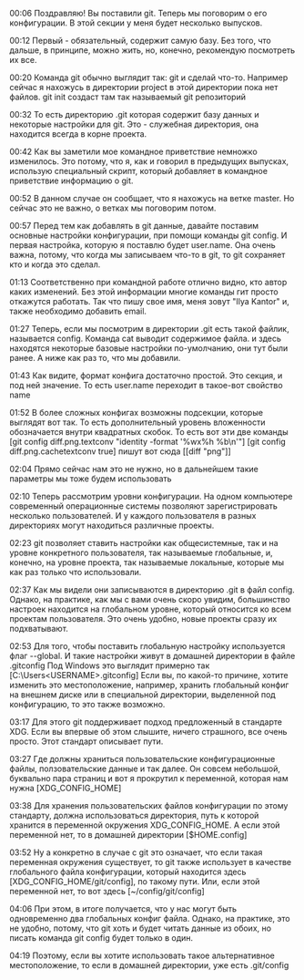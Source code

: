 00:06 Поздравляю! Вы поставили git. Теперь мы поговорим о его конфигурации. В этой секции у меня будет несколько выпусков.

00:12 Первый - обязательный, содержит самую базу. Без того, что дальше, в принципе, можно жить, но, конечно, рекомендую посмотреть их все.

00:20 Команда git обычно выглядит так: git и сделай что-то. Например сейчас я нахожусь в директории project в этой директории пока нет файлов. git init создаст там так называемый git репозиторий

00:32 То есть директорию .git которая содержит базу данных и некоторые настройки для git. Это - служебная директория, она находится всегда в корне проекта. 

00:42 Как вы заметили мое командное приветствие немножко изменилось. Это потому, что я, как и говорил в предыдущих выпусках, использую специальный скрипт, который добавляет в командное приветствие информацию о git.

00:52 В данном случае он сообщает, что я нахожусь на ветке master.
Но сейчас это не важно, о ветках мы поговорим потом. 

00:57 Перед тем как добавлять в git данные, давайте поставим основные настройки конфигурации, при помощи команды git config.
И первая настройка, которую я поставлю будет user.name. Она очень важна, потому, что когда мы записываем что-то в git, то git сохраняет кто и когда это сделал.

01:13 Соответственно при командной работе отлично видно, кто автор каких изменений. Без этой информации многие команды гит просто откажутся работать. Так что пишу свое имя, меня зовут "Ilya Kantor" и, также необходимо добавить email.

01:27 Теперь, если мы посмотрим в директории .git есть такой файлик, называется config. Команда cat выводит содержимое файла. и здесь находятся некоторые базовые настройки по-умолчанию, они тут были ранее. А ниже как раз то, что мы добавили. 

01:43 Как видите, формат конфига достаточно простой. Это секция, и под ней значение. То есть user.name переходит в такое-вот свойство name

01:52 В более сложных конфигах возможны подсекции, которые выглядят вот так. То есть дополнительный уровень вложенности обозначается внутри квадратных скобок. То есть вот эти две команды [git config diff.png.textconv "identity -format '%wx%h %b\n'"] [git config diff.png.cachetextconv true] пишут вот сюда [[diff "png"]]

02:04 Прямо сейчас нам это не нужно, но в дальнейшем такие параметры мы тоже будем использовать

02:10 Теперь рассмотрим уровни конфигурации. На одном компьютере современный операционные системы позволяют зарегистрировать несколько пользователей. И у каждого пользователя в разных директориях могут находиться различные проекты.

02:23 git позволяет ставить настройки как общесистемные, так и на уровне конкретного пользователя, так называемые глобальные, и, конечно, на уровне проекта, так называемые локальные, которые мы как раз только что использовали.

02:37 Как мы видели они записываются в директорию .git в файл config. Однако, на практике, как мы с вами очень скоро увидим, большинство настроек находится на глобальном уровне, который относится ко всем проектам пользователя. Это очень удобно, новые проекты сразу их подхватывают.

02:53 Для того, чтобы поставить глобальную настройку используется флаг --global. И такие настройки живут в домашней директории в файле .gitconfig Под Windows это выглядит примерно так [C:\Users\<USERNAME>\.gitconfig] Если вы, по какой-то причине, хотите изменить это местоположение, например, хранить глобальный конфиг на внешнем диске или в специальной директории, выделенной под конфигурацию, то это также возможно.

03:17 Для этого git поддерживает подход предложенный в стандарте XDG. Если вы впервые об этом слышите, ничего страшного, все очень просто. Этот стандарт описывает пути.

03:27 Где должны храниться пользовательские конфигурационные файлы, ползовательские данные и так далее. Он совсем небольшой, буквально пара страниц и вот я прокрутил к переменной, которая нам нужна [XDG_CONFIG_HOME]

03:38 Для хранения пользовательских файлов конфигурации по этому стандарту, должна использоваться директория, путь к которой хранится в переменной окружения XDG_CONFIG_HOME. А если этой переменной нет, то в домашней директории [$HOME\.config]

03:52 Ну а конкретно в случае с git это означает, что если такая переменная окружения существует, то git также использует в качестве глобального файла конфигурации, который находится здесь 
[XDG_CONFIG_HOME/git/config], по такому пути.  Или, если этой переменной нет, то вот здесь [~/config/git/config] 

04:06 При этом, в итоге получается, что у нас могут быть одновременно два глобальных конфиг файла. Однако, на практике, это не удобно, потому, что git хоть и будет читать данные из обоих, но писать команда git config будет только в один.

04:19 Поэтому, если вы хотите использовать такое альтернативное местоположение, то если в домашней директории, уже есть .git/config




